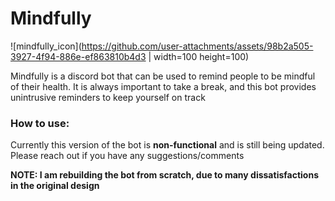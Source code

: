 # Mindfully

![mindfully_icon](https://github.com/user-attachments/assets/98b2a505-3927-4f94-886e-ef863810b4d3 | width=100 height=100)

Mindfully is a discord bot that can be used to remind people to be mindful of their health. It is always important to take a break, and this bot provides unintrusive
reminders to keep yourself on track

### How to use:
Currently this version of the bot is **non-functional** and is still being updated. Please reach out if you have any suggestions/comments

**NOTE: I am rebuilding the bot from scratch, due to many dissatisfactions in the original design**
